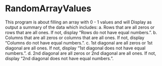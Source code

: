 # RandomArrayValues
This program is about filling an array with 0 - 1 values and will Display as output a summary of the data which includes: a. Rows that are all zeros or rows that are all ones. If not,  display “Rows do not have equal numbers.”. b. Columns that are all zeros or columns that are all ones. If not, display “Columns do not have equal numbers.”. c. 1st diagonal are all zeros or 1st diagonal are all ones. If not,  display “1st diagonal does not have equal numbers.”. d. 2nd diagonal are all zeros or 2nd diagonal are all ones. If not,  display “2nd diagonal does not have equal numbers.”.
